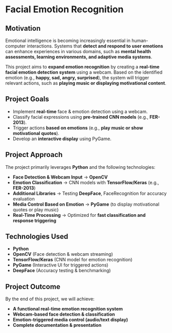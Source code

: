 # Facial Emotion Recognition

## Motivation
Emotional intelligence is becoming increasingly essential in human-computer interactions. Systems that **detect and respond to user emotions** can enhance experiences in various domains, such as **mental health assessments, learning environments, and adaptive media systems**. 

This project aims to **expand emotion recognition** by creating a **real-time facial emotion detection system** using a webcam. Based on the identified emotion (e.g., **happy, sad, angry, surprised**), the system will trigger relevant actions, such as **playing music or displaying motivational content**.

##  Project Goals
- Implement **real-time** face & emotion detection using a webcam.
- Classify facial expressions using **pre-trained CNN models** (e.g., **FER-2013**).
- Trigger actions **based on emotions** (e.g., **play music or show motivational quotes**).
- Develop an **interactive display** using PyGame.

## Project Approach
The project primarily leverages **Python** and the following technologies:
- **Face Detection & Webcam Input** → **OpenCV**
- **Emotion Classification** → CNN models with **TensorFlow/Keras** (e.g., **FER-2013**)
- **Additional Libraries** → Testing **DeepFace**, FaceRecognition for accuracy evaluation
- **Media Control Based on Emotion** → **PyGame** (to display motivational quotes or play music)
- **Real-Time Processing** → Optimized for **fast classification and response triggering**

## Technologies Used
-  **Python**
-  **OpenCV** (Face detection & webcam streaming)
-  **TensorFlow/Keras** (CNN model for emotion recognition)
-  **PyGame** (Interactive UI for triggered actions)
-  **DeepFace** (Accuracy testing & benchmarking)

##  Project Outcome
By the end of this project, we will achieve:
- **A functional real-time emotion recognition system**  
- **Webcam-based face detection & classification**  
- **Emotion-triggered media control (audio/text display)**  
- **Complete documentation & presentation**  

